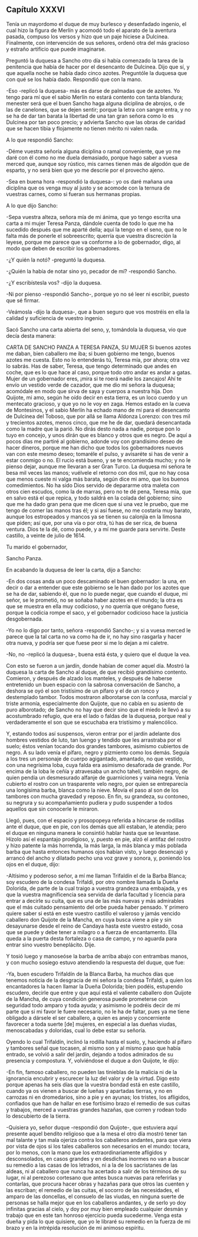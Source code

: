 Capítulo XXXVI
--------------

Tenía un mayordomo el duque de muy burlesco y desenfadado ingenio, el cual hizo la figura de Merlín y acomodó todo el aparato de la aventura pasada, compuso los versos y hizo que un paje hiciese a Dulcinea. Finalmente, con intervención de sus señores, ordenó otra del más gracioso y estraño artificio que puede imaginarse.

Preguntó la duquesa a Sancho otro día si había comenzado la tarea de la penitencia que había de hacer por el desencanto de Dulcinea. Dijo que sí, y que aquella noche se había dado cinco azotes. Preguntóle la duquesa que con qué se los había dado. Respondió que con la mano.

-Eso -replicó la duquesa- más es darse de palmadas que de azotes. Yo tengo para mí que el sabio Merlín no estará contento con tanta blandura; menester será que el buen Sancho haga alguna diciplina de abrojos, o de las de canelones, que se dejen sentir; porque la letra con sangre entra, y no se ha de dar tan barata la libertad de una tan gran señora como lo es Dulcinea por tan poco precio; y advierta Sancho que las obras de caridad que se hacen tibia y flojamente no tienen mérito ni valen nada.

A lo que respondió Sancho:

-Déme vuestra señoría alguna diciplina o ramal conveniente, que yo me daré con él como no me duela demasiado, porque hago saber a vuesa merced que, aunque soy rústico, mis carnes tienen más de algodón que de esparto, y no será bien que yo me descríe por el provecho ajeno.

-Sea en buena hora -respondió la duquesa-: yo os daré mañana una diciplina que os venga muy al justo y se acomode con la ternura de vuestras carnes, como si fueran sus hermanas propias.

A lo que dijo Sancho:

-Sepa vuestra alteza, señora mía de mi ánima, que yo tengo escrita una carta a mi mujer Teresa Panza, dándole cuenta de todo lo que me ha sucedido después que me aparté della; aquí la tengo en el seno, que no le falta más de ponerle el sobreescrito; querría que vuestra discreción la leyese, porque me parece que va conforme a lo de gobernador, digo, al modo que deben de escribir los gobernadores.

-¿Y quién la notó? -preguntó la duquesa.

-¿Quién la había de notar sino yo, pecador de mí? -respondió Sancho.

-¿Y escribístesla vos? -dijo la duquesa.

-Ni por pienso -respondió Sancho-, porque yo no sé leer ni escribir, puesto que sé firmar.

-Veámosla -dijo la duquesa-, que a buen seguro que vos mostréis en ella la calidad y suficiencia de vuestro ingenio.

Sacó Sancho una carta abierta del seno, y, tomándola la duquesa, vio que decía desta manera:


CARTA DE SANCHO PANZA A TERESA PANZA, SU MUJER
Si buenos azotes me daban, bien caballero me iba; si buen gobierno me tengo, buenos azotes me cuesta. Esto no lo entenderás tú, Teresa mía, por ahora; otra vez lo sabrás. Has de saber, Teresa, que tengo determinado que andes en coche, que es lo que hace al caso, porque todo otro andar es andar a gatas. Mujer de un gobernador eres, ¡mira si te roerá nadie los zancajos! Ahí te envío un vestido verde de cazador, que me dio mi señora la duquesa; acomódale en modo que sirva de saya y cuerpos a nuestra hija. Don Quijote, mi amo, según he oído decir en esta tierra, es un loco cuerdo y un mentecato gracioso, y que yo no le voy en zaga. Hemos estado en la cueva de Montesinos, y el sabio Merlín ha echado mano de mí para el desencanto de Dulcinea del Toboso, que por allá se llama Aldonza Lorenzo: con tres mil y trecientos azotes, menos cinco, que me he de dar, quedará desencantada como la madre que la parió. No dirás desto nada a nadie, porque pon lo tuyo en concejo, y unos dirán que es blanco y otros que es negro. De aquí a pocos días me partiré al gobierno, adonde voy con grandísimo deseo de hacer dineros, porque me han dicho que todos los gobernadores nuevos van con este mesmo deseo; tomaréle el pulso, y avisaréte si has de venir a estar conmigo o no. El rucio está bueno, y se te encomienda mucho; y no le pienso dejar, aunque me llevaran a ser Gran Turco. La duquesa mi señora te besa mil veces las manos; vuélvele el retorno con dos mil, que no hay cosa que menos cueste ni valga más barata, según dice mi amo, que los buenos comedimientos. No ha sido Dios servido de depararme otra maleta con otros cien escudos, como la de marras, pero no te dé pena, Teresa mía, que en salvo está el que repica, y todo saldrá en la colada del gobierno; sino que me ha dado gran pena que me dicen que si una vez le pruebo, que me tengo de comer las manos tras él; y si así fuese, no me costaría muy barato, aunque los estropeados y mancos ya se tienen su calonjía en la limosna que piden; así que, por una vía o por otra, tú has de ser rica, de buena ventura. Dios te la dé, como puede, y a mí me guarde para servirte. Deste castillo, a veinte de julio de 1614.

Tu marido el gobernador,

Sancho Panza.

En acabando la duquesa de leer la carta, dijo a Sancho:

-En dos cosas anda un poco descaminado el buen gobernador: la una, en decir o dar a entender que este gobierno se le han dado por los azotes que se ha de dar, sabiendo él, que no lo puede negar, que cuando el duque, mi señor, se le prometió, no se soñaba haber azotes en el mundo; la otra es que se muestra en ella muy codicioso, y no querría que orégano fuese, porque la codicia rompe el saco, y el gobernador codicioso hace la justicia desgobernada.

-Yo no lo digo por tanto, señora -respondió Sancho-; y si a vuesa merced le parece que la tal carta no va como ha de ir, no hay sino rasgarla y hacer otra nueva, y podría ser que fuese peor si me lo dejan a mi caletre.

-No, no -replicó la duquesa-, buena está ésta, y quiero que el duque la vea.

Con esto se fueron a un jardín, donde habían de comer aquel día. Mostró la duquesa la carta de Sancho al duque, de que recibió grandísimo contento. Comieron, y después de alzado los manteles, y después de haberse entretenido un buen espacio con la sabrosa conversación de Sancho, a deshora se oyó el son tristísimo de un pífaro y el de un ronco y destemplado tambor. Todos mostraron alborotarse con la confusa, marcial y triste armonía, especialmente don Quijote, que no cabía en su asiento de puro alborotado; de Sancho no hay que decir sino que el miedo le llevó a su acostumbrado refugio, que era el lado o faldas de la duquesa, porque real y verdaderamente el son que se escuchaba era tristísimo y malencólico.

Y, estando todos así suspensos, vieron entrar por el jardín adelante dos hombres vestidos de luto, tan luengo y tendido que les arrastraba por el suelo; éstos venían tocando dos grandes tambores, asimismo cubiertos de negro. A su lado venía el pífaro, negro y pizmiento como los demás. Seguía a los tres un personaje de cuerpo agigantado, amantado, no que vestido, con una negrísima loba, cuya falda era asimismo desaforada de grande. Por encima de la loba le ceñía y atravesaba un ancho tahelí, también negro, de quien pendía un desmesurado alfanje de guarniciones y vaina negra. Venía cubierto el rostro con un trasparente velo negro, por quien se entreparecía una longísima barba, blanca como la nieve. Movía el paso al son de los tambores con mucha gravedad y reposo. En fin, su grandeza, su contoneo, su negrura y su acompañamiento pudiera y pudo suspender a todos aquellos que sin conocerle le miraron.

Llegó, pues, con el espacio y prosopopeya referida a hincarse de rodillas ante el duque, que en pie, con los demás que allí estaban, le atendía; pero el duque en ninguna manera le consintió hablar hasta que se levantase. Hízolo así el espantajo prodigioso, y, puesto en pie, alzó el antifaz del rostro y hizo patente la más horrenda, la más larga, la más blanca y más poblada barba que hasta entonces humanos ojos habían visto, y luego desencajó y arrancó del ancho y dilatado pecho una voz grave y sonora, y, poniendo los ojos en el duque, dijo:

-Altísimo y poderoso señor, a mí me llaman Trifaldín el de la Barba Blanca; soy escudero de la condesa Trifaldi, por otro nombre llamada la Dueña Dolorida, de parte de la cual traigo a vuestra grandeza una embajada, y es que la vuestra magnificencia sea servida de darla facultad y licencia para entrar a decirle su cuita, que es una de las más nuevas y más admirables que el más cuitado pensamiento del orbe pueda haber pensado. Y primero quiere saber si está en este vuestro castillo el valeroso y jamás vencido caballero don Quijote de la Mancha, en cuya busca viene a pie y sin desayunarse desde el reino de Candaya hasta este vuestro estado, cosa que se puede y debe tener a milagro o a fuerza de encantamento. Ella queda a la puerta desta fortaleza o casa de campo, y no aguarda para entrar sino vuestro beneplácito. Dije.

Y tosió luego y manoseóse la barba de arriba abajo con entrambas manos, y con mucho sosiego estuvo atendiendo la respuesta del duque, que fue:

-Ya, buen escudero Trifaldín de la Blanca Barba, ha muchos días que tenemos noticia de la desgracia de mi señora la condesa Trifaldi, a quien los encantadores la hacen llamar la Dueña Dolorida; bien podéis, estupendo escudero, decirle que entre y que aquí está el valiente caballero don Quijote de la Mancha, de cuya condición generosa puede prometerse con seguridad todo amparo y toda ayuda; y asimismo le podréis decir de mi parte que si mi favor le fuere necesario, no le ha de faltar, pues ya me tiene obligado a dársele el ser caballero, a quien es anejo y concerniente favorecer a toda suerte [de] mujeres, en especial a las dueñas viudas, menoscabadas y doloridas, cual lo debe estar su señoría.

Oyendo lo cual Trifaldín, inclinó la rodilla hasta el suelo, y, haciendo al pífaro y tambores señal que tocasen, al mismo son y al mismo paso que había entrado, se volvió a salir del jardín, dejando a todos admirados de su presencia y compostura. Y, volviéndose el duque a don Quijote, le dijo:

-En fin, famoso caballero, no pueden las tinieblas de la malicia ni de la ignorancia encubrir y escurecer la luz del valor y de la virtud. Digo esto porque apenas ha seis días que la vuestra bondad está en este castillo, cuando ya os vienen a buscar de lueñas y apartadas tierras, y no en carrozas ni en dromedarios, sino a pie y en ayunas; los tristes, los afligidos, confiados que han de hallar en ese fortísimo brazo el remedio de sus cuitas y trabajos, merced a vuestras grandes hazañas, que corren y rodean todo lo descubierto de la tierra.

-Quisiera yo, señor duque -respondió don Quijote-, que estuviera aquí presente aquel bendito religioso que a la mesa el otro día mostró tener tan mal talante y tan mala ojeriza contra los caballeros andantes, para que viera por vista de ojos si los tales caballeros son necesarios en el mundo: tocara, por lo menos, con la mano que los extraordinariamente afligidos y desconsolados, en casos grandes y en desdichas inormes no van a buscar su remedio a las casas de los letrados, ni a la de los sacristanes de las aldeas, ni al caballero que nunca ha acertado a salir de los términos de su lugar, ni al perezoso cortesano que antes busca nuevas para referirlas y contarlas, que procura hacer obras y hazañas para que otros las cuenten y las escriban; el remedio de las cuitas, el socorro de las necesidades, el amparo de las doncellas, el consuelo de las viudas, en ninguna suerte de personas se halla mejor que en los caballeros andantes, y de serlo yo doy infinitas gracias al cielo, y doy por muy bien empleado cualquier desmán y trabajo que en este tan honroso ejercicio pueda sucederme. Venga esta dueña y pida lo que quisiere, que yo le libraré su remedio en la fuerza de mi brazo y en la intrépida resolución de mi animoso espíritu.
